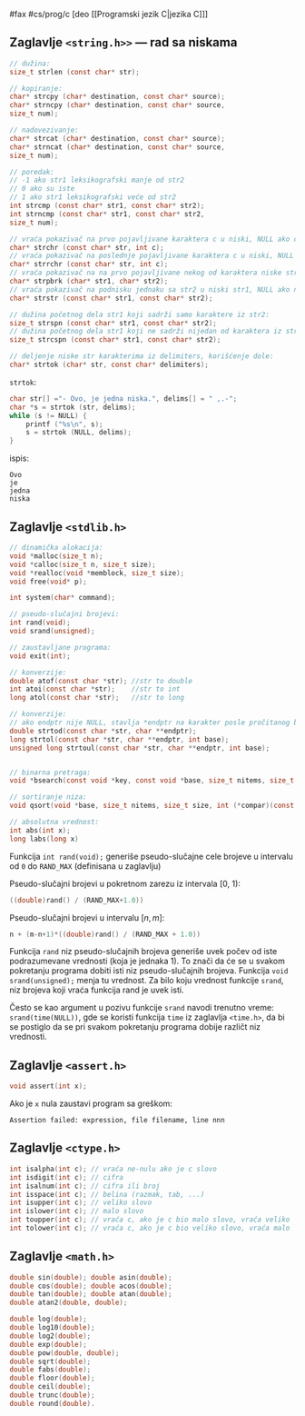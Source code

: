 #fax #cs/prog/c [deo [[Programski jezik C|jezika C]]]
$\:$

## Zaglavlje ```<string.h>>``` — rad sa niskama
```c
// dužina:
size_t strlen (const char* str);

// kopiranje:
char* strcpy (char* destination, const char* source);
char* strncpy (char* destination, const char* source,
size_t num);

// nadovezivanje:
char* strcat (char* destination, const char* source);
char* strncat (char* destination, const char* source,
size_t num);

// poredak: 
// -1 ako str1 leksikografski manje od str2 
// 0 ako su iste
// 1 ako str1 leksikografski veće od str2
int strcmp (const char* str1, const char* str2);
int strncmp (const char* str1, const char* str2,
size_t num);

// vraća pokazivač na prvo pojavljivane karaktera c u niski, NULL ako c nije u niski:
char* strchr (const char* str, int c);
// vraća pokazivač na poslednje pojavljivane karaktera c u niski, NULL ako c nije u niski:
char* strrchr (const char* str, int c);
// vraća pokazivač na na prvo pojavljivane nekog od karaktera niske str2 i niski str1, NULL ako nijedan karakter nije u niski:
char* strpbrk (char* str1, char* str2);
// vraća pokazivač na podnisku jednaku sa str2 u niski str1, NULL ako nije podniska:
char* strstr (const char* str1, const char* str2);

// dužina početnog dela str1 koji sadrži samo karaktere iz str2:
size_t strspn (const char* str1, const char* str2);
// dužina početnog dela str1 koji ne sadrži nijedan od karaktera iz str2:
size_t strcspn (const char* str1, const char* str2);

// deljenje niske str karakterima iz delimiters, korišćenje dole:
char* strtok (char* str, const char* delimiters);
```

```strtok```:
```c
char str[] ="- Ovo, je jedna niska.", delims[] = " ,.-";
char *s = strtok (str, delims);
while (s != NULL) {
	printf ("%s\n", s);
	s = strtok (NULL, delims);
}
```
ispis:
```
Ovo
je
jedna
niska
```

## Zaglavlje ```<stdlib.h>```
```c
// dinamička alokacija:
void *malloc(size_t n);
void *calloc(size_t n, size_t size);
void *realloc(void *memblock, size_t size);
void free(void* p);

int system(char* command);

// pseudo-slučajni brojevi:
int rand(void);
void srand(unsigned);

// zaustavljane programa:
void exit(int);

// konverzije:
double atof(const char *str); //str to double
int atoi(const char *str);    //str to int
long atol(const char *str);   //str to long

// konverzije:
// ako endptr nije NULL, stavlja *endptr na karakter posle pročitanog broja
double strtod(const char *str, char **endptr);
long strtol(const char *str, char **endptr, int base);
unsigned long strtoul(const char *str, char **endptr, int base);


// binarna pretraga:
void *bsearch(const void *key, const void *base, size_t nitems, size_t size, int (*compar)(const void *, const void *));

// sortiranje niza:
void qsort(void *base, size_t nitems, size_t size, int (*compar)(const void *, const void*));

// absolutna vrednost:
int abs(int x);
long labs(long x)
```

Funkcija ```int rand(void);``` generiše pseudo-slučajne cele brojeve u intervalu od ```0``` do ```RAND_MAX``` (definisana u zaglavlju)

Pseudo-slučajni brojevi u pokretnom zarezu iz intervala \[0, 1):
```c
((double)rand() / (RAND_MAX+1.0))
```
Pseudo-slučajni brojevi u  intervalu $[n,\,m]$:
```c
n + (m-n+1)*((double)rand() / (RAND_MAX + 1.0))
```

Funkcija ```rand``` niz pseudo-slučajnih brojeva generiše uvek počev od iste podrazumevane vrednosti (koja je jednaka 1). To znači da će se u svakom pokretanju programa dobiti isti niz pseudo-slučajnih brojeva. Funkcija ```void srand(unsigned);``` menja tu vrednost.
Za bilo koju vrednost funkcije ```srand```, niz brojeva koji vraća funkcija rand je uvek isti. 

Često se kao argument u pozivu funkcije ```srand``` navodi trenutno
vreme: ```srand(time(NULL))```, gde se koristi funkcija ```time``` iz zaglavlja ```<time.h>```, da bi se postiglo da se pri svakom pokretanju programa dobije različt niz vrednosti.

## Zaglavlje ```<assert.h>```
```c
void assert(int x);
```
Ako je ```x``` nula zaustavi program sa greškom:
```
Assertion failed: expression, file filename, line nnn
```
## Zaglavlje ```<ctype.h>```
```c
int isalpha(int c); // vraća ne-nulu ako je c slovo
int isdigit(int c); // cifra
int isalnum(int c); // cifra ili broj
int isspace(int c); // belina (razmak, tab, ...)
int isupper(int c); // veliko slovo
int islower(int c); // malo slovo
int toupper(int c); // vraća c, ako je c bio malo slovo, vraća veliko
int tolower(int c); // vraća c, ako je c bio veliko slovo, vraća malo
```

## Zaglavlje ```<math.h>```
```c
double sin(double); double asin(double);
double cos(double); double acos(double);
double tan(double); double atan(double);
double atan2(double, double);

double log(double);
double log10(double);
double log2(double);
double exp(double);
double pow(double, double);
double sqrt(double);
double fabs(double);
double floor(double);
double ceil(double);
double trunc(double);
double round(double).
```